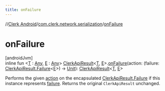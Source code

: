 ```yaml
---
title: onFailure
---
```

//[Clerk Android](../../index.html)/[com.clerk.network.serialization](index.html)/[onFailure](on-failure.html)



# onFailure



[androidJvm]\
inline fun &lt;[T](on-failure.html) : [Any](https://kotlinlang.org/api/latest/jvm/stdlib/kotlin-stdlib/kotlin/-any/index.html), [E](on-failure.html) : [Any](https://kotlinlang.org/api/latest/jvm/stdlib/kotlin-stdlib/kotlin/-any/index.html)&gt; [ClerkApiResult](-clerk-api-result/index.html)&lt;[T](on-failure.html), [E](on-failure.html)&gt;.[onFailure](on-failure.html)(action: (failure: [ClerkApiResult.Failure](-clerk-api-result/-failure/index.html)&lt;[E](on-failure.html)&gt;) -&gt; [Unit](https://kotlinlang.org/api/latest/jvm/stdlib/kotlin-stdlib/kotlin/-unit/index.html)): [ClerkApiResult](-clerk-api-result/index.html)&lt;[T](on-failure.html), [E](on-failure.html)&gt;



Performs the given [action](on-failure.html) on the encapsulated [ClerkApiResult.Failure](-clerk-api-result/-failure/index.html) if this instance represents [failure](-clerk-api-result/-failure/index.html). Returns the original `ClerkApiResult` unchanged.




